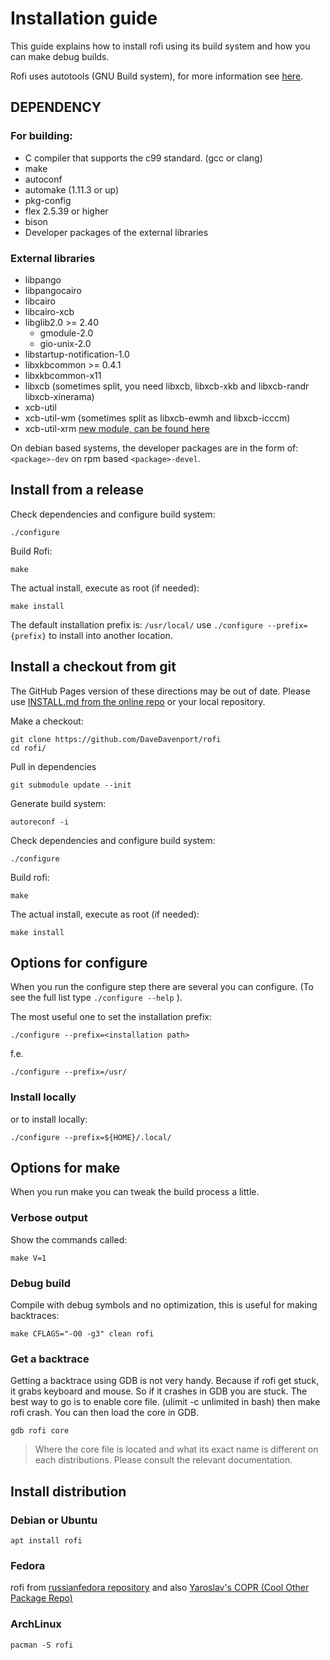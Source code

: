# Installation guide

This guide explains how to install rofi using its build system and how you can make debug builds.

Rofi uses autotools (GNU Build system), for more information see
[here](https://www.gnu.org/software/automake/manual/html_node/Autotools-Introduction.html).

## DEPENDENCY

### For building:

* C compiler that supports the c99 standard. (gcc or clang)
* make
* autoconf
* automake (1.11.3 or up)
* pkg-config
* flex 2.5.39 or higher
* bison
* Developer packages of the external libraries

### External libraries

* libpango
* libpangocairo
* libcairo
* libcairo-xcb
* libglib2.0 >= 2.40
  * gmodule-2.0
  * gio-unix-2.0
* libstartup-notification-1.0
* libxkbcommon >= 0.4.1
* libxkbcommon-x11
* libxcb (sometimes split, you need libxcb, libxcb-xkb and libxcb-randr libxcb-xinerama)
* xcb-util
* xcb-util-wm (sometimes split as libxcb-ewmh and libxcb-icccm)
* xcb-util-xrm [new module, can be found here](https://github.com/Airblader/xcb-util-xrm/)

On debian based systems, the developer packages are in the form of: `<package>-dev` on rpm based
`<package>-devel`.

## Install from a release

Check dependencies and configure build system:

```
./configure
```

Build Rofi:

```
make
```

The actual install, execute as root (if needed):

```
make install
```

The default installation prefix is: `/usr/local/` use `./configure --prefix={prefix}` to install into another location.

## Install a checkout from git

The GitHub Pages version of these directions may be out of date.  Please use
[INSTALL.md from the online repo][master-install] or your local repository.

[master-install]: https://github.com/DaveDavenport/rofi/blob/master/INSTALL.md#install-a-checkout-from-git

Make a checkout:

```
git clone https://github.com/DaveDavenport/rofi
cd rofi/
```


Pull in dependencies

```
git submodule update --init
```

Generate build system:

```
autoreconf -i
```

Check dependencies and configure build system:

```
./configure
```

Build rofi:

```
make
```

The actual install, execute as root (if needed):

```
make install
```


## Options for configure

When you run the configure step there are several you can configure. (To see the full list type
`./configure --help` ).

The most useful one to set the installation prefix:

```
./configure --prefix=<installation path>
```

f.e.

```
./configure --prefix=/usr/
```

### Install locally

or to install locally:

```
./configure --prefix=${HOME}/.local/
```


## Options for make

When you run make you can tweak the build process a little.

### Verbose output

Show the commands called:

```
make V=1
```

### Debug build

Compile with debug symbols and no optimization, this is useful for making backtraces:

```
make CFLAGS="-O0 -g3" clean rofi
```

### Get a backtrace

Getting a backtrace using GDB is not very handy. Because if rofi get stuck, it grabs keyboard and
mouse. So if it crashes in GDB you are stuck.
The best way to go is to enable core file. (ulimit -c unlimited in bash) then make rofi crash. You
can then load the core in GDB.

```
gdb rofi core
```

> Where the core file is located and what its exact name is different on each distributions. Please consult the
> relevant documentation.

## Install distribution

### Debian or Ubuntu

```
apt install rofi

```

### Fedora

rofi from [russianfedora repository](http://ru.fedoracommunity.org/repository)
and also
[Yaroslav's COPR (Cool Other Package Repo)](https://copr.fedorainfracloud.org/coprs/yaroslav/i3desktop/)


### ArchLinux

```
pacman -S rofi
```
